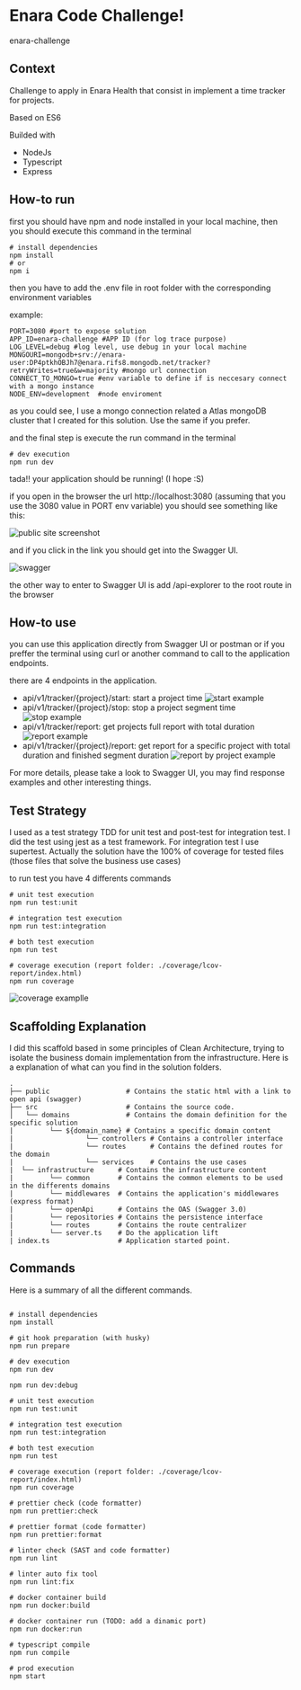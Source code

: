 # Enara Code Challenge!

enara-challenge

## Context

Challenge to apply in Enara Health that consist in implement a time tracker for projects.

Based on ES6

Builded with

- NodeJs
- Typescript
- Express

## How-to run

first you should have npm and node installed in your local machine, then you should execute this command in the terminal

```shell
# install dependencies
npm install
# or
npm i
```

then you have to add the .env file in root folder with the corresponding environment variables

example:

```shell
PORT=3080 #port to expose solution
APP_ID=enara-challenge #APP ID (for log trace purpose)
LOG_LEVEL=debug #log level, use debug in your local machine
MONGOURI=mongodb+srv://enara-user:DP4ptkhOBJh7@enara.rifs8.mongodb.net/tracker?retryWrites=true&w=majority #mongo url connection
CONNECT_TO_MONGO=true #env variable to define if is neccesary connect with a mongo instance
NODE_ENV=development  #node enviroment
```

as you could see, I use a mongo connection related a Atlas mongoDB cluster that I created for this solution. Use the same if you prefer.

and the final step is execute the run command in the terminal

```shell
# dev execution
npm run dev
```

tada!! your application should be running! (I hope :S)

if you open in the browser the url http://localhost:3080 (assuming that you use the 3080 value in PORT env variable) you should see something like this:

![public site screenshot](/public/resources/public.png 'public site!')

and if you click in the link you should get into the Swagger UI.

![swagger](/public/resources/swagger.png 'swagger')

the other way to enter to Swagger UI is add /api-explorer to the root route in the browser

## How-to use

you can use this application directly from Swagger UI or postman or if you preffer the terminal using curl or another command to call to the application endpoints.

there are 4 endpoints in the application.

- api/v1/tracker/{project}/start: start a project time
  ![start example](/public/resources/start.png 'start example in swagger')
- api/v1/tracker/{project}/stop: stop a project segment time
  ![stop example](/public/resources/stop.png 'stop example in swagger')
- api/v1/tracker/report: get projects full report with total duration
  ![report example](/public/resources/report.png 'report example in swagger')
- api/v1/tracker/{project}/report: get report for a specific project with total duration and finished segment duration
  ![report by project example](/public/resources/report-by-project.png 'report by project example in swagger')

For more details, please take a look to Swagger UI, you may find response examples and other interesting things.

## Test Strategy

I used as a test strategy TDD for unit test and post-test for integration test. I did the test using jest as a test framework. For integration test I use supertest. Actually the solution have the 100% of coverage for tested files (those files that solve the business use cases)

to run test you have 4 differents commands

```shell
# unit test execution
npm run test:unit

# integration test execution
npm run test:integration

# both test execution
npm run test

# coverage execution (report folder: ./coverage/lcov-report/index.html)
npm run coverage
```

![coverage examplle](/public/resources/coverage.png 'coverage example')

## Scaffolding Explanation

I did this scaffold based in some principles of Clean Architecture, trying to isolate the business domain implementation from the infrastructure. Here is a explanation of what can you find in the solution folders.

    .
    ├── public                   # Contains the static html with a link to open api (swagger)
    ├── src                      # Contains the source code.
    │   └── domains              # Contains the domain definition for the specific solution
    |         └── ${domain_name} # Contains a specific domain content
    |                  └── controllers # Contains a controller interface
    |                  └── routes      # Contains the defined routes for the domain
    |                  └── services    # Contains the use cases
    |  └── infrastructure      # Contains the infrastructure content
    |         └── common       # Contains the common elements to be used in the differents domains
    |         └── middlewares  # Contains the application's middlewares (express format)
    |         └── openApi      # Contains the OAS (Swagger 3.0)
    |         └── repositories # Contains the persistence interface
    |         └── routes       # Contains the route centralizer
    |         └── server.ts    # Do the application lift
    | index.ts                 # Application started point.

## Commands

Here is a summary of all the different commands.

```shell

# install dependencies
npm install

# git hook preparation (with husky)
npm run prepare

# dev execution
npm run dev

npm run dev:debug

# unit test execution
npm run test:unit

# integration test execution
npm run test:integration

# both test execution
npm run test

# coverage execution (report folder: ./coverage/lcov-report/index.html)
npm run coverage

# prettier check (code formatter)
npm run prettier:check

# prettier format (code formatter)
npm run prettier:format

# linter check (SAST and code formatter)
npm run lint

# linter auto fix tool
npm run lint:fix

# docker container build
npm run docker:build

# docker container run (TODO: add a dinamic port)
npm run docker:run

# typescript compile
npm run compile

# prod execution
npm start
```
